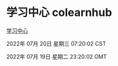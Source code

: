 # 学习中心 colearnhub
[学习中心](http://219.139.196.104:56308/colearnhub/)

2022年 07月 20日 星期三 07:20:02 CST

2022年 07月 19日 星期二 23:20:02 GMT
